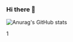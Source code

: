 ### Hi there 👋

![Anurag's GitHub stats](https://github-readme-stats.vercel.app/api?username=MrKangM&count_private=true&show_icons=true)


1
